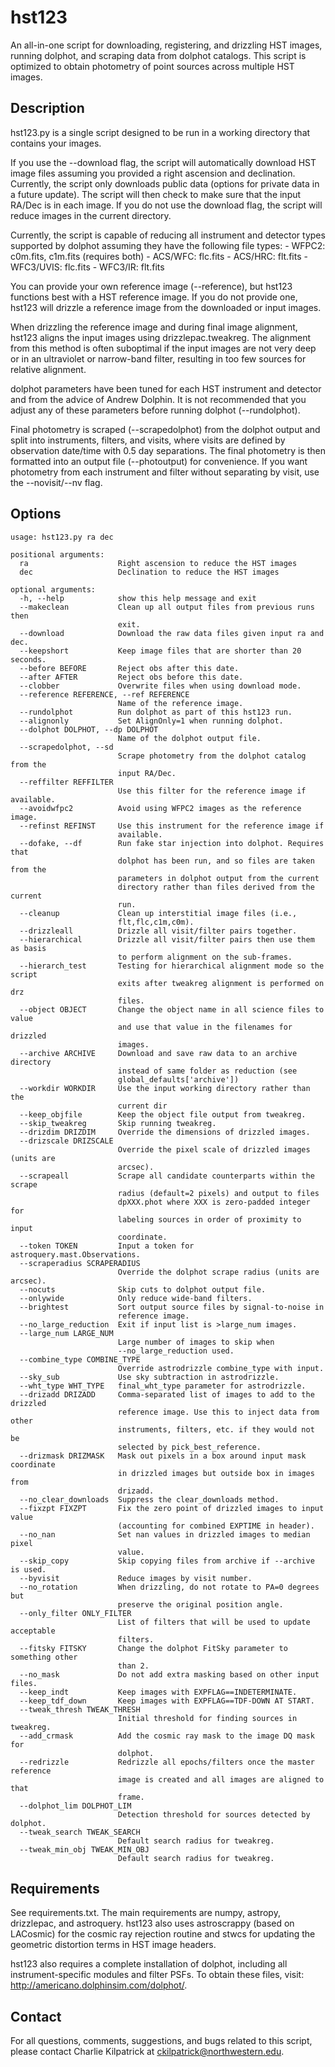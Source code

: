 # hst123

An all-in-one script for downloading, registering, and drizzling HST images, running dolphot, and scraping data from dolphot catalogs.  This script is optimized to obtain photometry of point sources across multiple HST images.

## Description

hst123.py is a single script designed to be run in a working directory that contains your images.

If you use the --download flag, the script will automatically download HST image files assuming you provided a right ascension and declination.  Currently, the script only downloads public data (options for private data in a future update).  The script will then check to make sure that the input RA/Dec is in each image.  If you do not use the download flag, the script will reduce images in the current directory.

Currently, the script is capable of reducing all instrument and detector types supported by dolphot assuming they have the following file types:
    - WFPC2: c0m.fits, c1m.fits (requires both)
    - ACS/WFC: flc.fits
    - ACS/HRC: flt.fits
    - WFC3/UVIS: flc.fits
    - WFC3/IR: flt.fits

You can provide your own reference image (--reference), but hst123 functions best with a HST reference image.  If you do not provide one, hst123 will drizzle a reference image from the downloaded or input images.

When drizzling the reference image and during final image alignment, hst123 aligns the input images using drizzlepac.tweakreg. The alignment from this method is often suboptimal if the input images are not very deep or in an ultraviolet or narrow-band filter, resulting in too few sources for relative alignment.

dolphot parameters have been tuned for each HST instrument and detector and from the advice of Andrew Dolphin. It is not recommended that you adjust any of these parameters before running dolphot (--rundolphot).

Final photometry is scraped (--scrapedolphot) from the dolphot output and split into instruments, filters, and visits, where visits are defined by observation date/time with 0.5 day separations. The final photometry is then formatted into an output file (--photoutput) for convenience.  If you want photometry from each instrument and filter without separating by visit, use the --novisit/--nv flag.

## Options

```
usage: hst123.py ra dec

positional arguments:
  ra                    Right ascension to reduce the HST images
  dec                   Declination to reduce the HST images

optional arguments:
  -h, --help            show this help message and exit
  --makeclean           Clean up all output files from previous runs then
                        exit.
  --download            Download the raw data files given input ra and dec.
  --keepshort           Keep image files that are shorter than 20 seconds.
  --before BEFORE       Reject obs after this date.
  --after AFTER         Reject obs before this date.
  --clobber             Overwrite files when using download mode.
  --reference REFERENCE, --ref REFERENCE
                        Name of the reference image.
  --rundolphot          Run dolphot as part of this hst123 run.
  --alignonly           Set AlignOnly=1 when running dolphot.
  --dolphot DOLPHOT, --dp DOLPHOT
                        Name of the dolphot output file.
  --scrapedolphot, --sd
                        Scrape photometry from the dolphot catalog from the
                        input RA/Dec.
  --reffilter REFFILTER
                        Use this filter for the reference image if available.
  --avoidwfpc2          Avoid using WFPC2 images as the reference image.
  --refinst REFINST     Use this instrument for the reference image if
                        available.
  --dofake, --df        Run fake star injection into dolphot. Requires that
                        dolphot has been run, and so files are taken from the
                        parameters in dolphot output from the current
                        directory rather than files derived from the current
                        run.
  --cleanup             Clean up interstitial image files (i.e.,
                        flt,flc,c1m,c0m).
  --drizzleall          Drizzle all visit/filter pairs together.
  --hierarchical        Drizzle all visit/filter pairs then use them as basis
                        to perform alignment on the sub-frames.
  --hierarch_test       Testing for hierarchical alignment mode so the script
                        exits after tweakreg alignment is performed on drz
                        files.
  --object OBJECT       Change the object name in all science files to value
                        and use that value in the filenames for drizzled
                        images.
  --archive ARCHIVE     Download and save raw data to an archive directory
                        instead of same folder as reduction (see
                        global_defaults['archive'])
  --workdir WORKDIR     Use the input working directory rather than the
                        current dir
  --keep_objfile        Keep the object file output from tweakreg.
  --skip_tweakreg       Skip running tweakreg.
  --drizdim DRIZDIM     Override the dimensions of drizzled images.
  --drizscale DRIZSCALE
                        Override the pixel scale of drizzled images (units are
                        arcsec).
  --scrapeall           Scrape all candidate counterparts within the scrape
                        radius (default=2 pixels) and output to files
                        dpXXX.phot where XXX is zero-padded integer for
                        labeling sources in order of proximity to input
                        coordinate.
  --token TOKEN         Input a token for astroquery.mast.Observations.
  --scraperadius SCRAPERADIUS
                        Override the dolphot scrape radius (units are arcsec).
  --nocuts              Skip cuts to dolphot output file.
  --onlywide            Only reduce wide-band filters.
  --brightest           Sort output source files by signal-to-noise in
                        reference image.
  --no_large_reduction  Exit if input list is >large_num images.
  --large_num LARGE_NUM
                        Large number of images to skip when
                        --no_large_reduction used.
  --combine_type COMBINE_TYPE
                        Override astrodrizzle combine_type with input.
  --sky_sub             Use sky subtraction in astrodrizzle.
  --wht_type WHT_TYPE   final_wht_type parameter for astrodrizzle.
  --drizadd DRIZADD     Comma-separated list of images to add to the drizzled
                        reference image. Use this to inject data from other
                        instruments, filters, etc. if they would not be
                        selected by pick_best_reference.
  --drizmask DRIZMASK   Mask out pixels in a box around input mask coordinate
                        in drizzled images but outside box in images from
                        drizadd.
  --no_clear_downloads  Suppress the clear_downloads method.
  --fixzpt FIXZPT       Fix the zero point of drizzled images to input value
                        (accounting for combined EXPTIME in header).
  --no_nan              Set nan values in drizzled images to median pixel
                        value.
  --skip_copy           Skip copying files from archive if --archive is used.
  --byvisit             Reduce images by visit number.
  --no_rotation         When drizzling, do not rotate to PA=0 degrees but
                        preserve the original position angle.
  --only_filter ONLY_FILTER
                        List of filters that will be used to update acceptable
                        filters.
  --fitsky FITSKY       Change the dolphot FitSky parameter to something other
                        than 2.
  --no_mask             Do not add extra masking based on other input files.
  --keep_indt           Keep images with EXPFLAG==INDETERMINATE.
  --keep_tdf_down       Keep images with EXPFLAG==TDF-DOWN AT START.
  --tweak_thresh TWEAK_THRESH
                        Initial threshold for finding sources in tweakreg.
  --add_crmask          Add the cosmic ray mask to the image DQ mask for
                        dolphot.
  --redrizzle           Redrizzle all epochs/filters once the master reference
                        image is created and all images are aligned to that
                        frame.
  --dolphot_lim DOLPHOT_LIM
                        Detection threshold for sources detected by dolphot.
  --tweak_search TWEAK_SEARCH
                        Default search radius for tweakreg.
  --tweak_min_obj TWEAK_MIN_OBJ
                        Default search radius for tweakreg.
```

## Requirements

See requirements.txt.  The main requirements are numpy, astropy, drizzlepac, and astroquery.  hst123 also uses astroscrappy (based on LACosmic) for the cosmic ray rejection routine and stwcs for updating the geometric distortion terms in HST image headers.

hst123 also requires a complete installation of dolphot, including all instrument-specific modules and filter PSFs.  To obtain these files, visit: http://americano.dolphinsim.com/dolphot/.

## Contact

For all questions, comments, suggestions, and bugs related to this script, please contact Charlie Kilpatrick at ckilpatrick@northwestern.edu.
